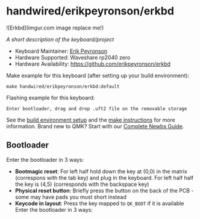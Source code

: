 # handwired/erikpeyronson/erkbd

![Erkbd](imgur.com image replace me!)

*A short description of the keyboard/project*

* Keyboard Maintainer: [Erik Peyronson](https://github.com/erikpeyronson)
* Hardware Supported: Waveshare rp2040 zero
* Hardware Availability: https://github.com/erikpeyronson/erkbd

Make example for this keyboard (after setting up your build environment):

    make handwired/erikpeyronson/erkbd:default

Flashing example for this keyboard:
    
    Enter bootloader, drag and drop .uft2 file on the removable storage

See the [build environment setup](https://docs.qmk.fm/#/getting_started_build_tools) and the [make instructions](https://docs.qmk.fm/#/getting_started_make_guide) for more information. Brand new to QMK? Start with our [Complete Newbs Guide](https://docs.qmk.fm/#/newbs).

## Bootloader
Enter the bootloader in 3 ways:

* **Bootmagic reset**: For left half hold down the key at (0,0)  in the matrix (correspons with the tab key) and plug in the keyboard.
For left half half the key is (4,5) (corresponds with the backspace key)
* **Physical reset button**: Briefly press the button on the back of the PCB - some may have pads you must short instead
* **Keycode in layout**: Press the key mapped to `QK_BOOT` if it is available
Enter the bootloader in 3 ways:
